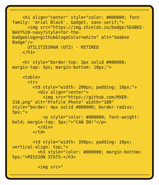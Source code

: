 <div align="center">
  
  <table style="border: 5px solid #000000; background-color: #F7D130; border-radius: 15px; padding: 10px; width: 95%;">
    <tr>
      <td>
        
        <h1 align="center" style="color: #000000; font-family: 'Arial Black', Gadget, sans-serif;">
          <img src="https://img.shields.io/badge/SEABEE-NAVY%20-navy?style=for-the-badge&logo=github&logoColor=white" alt="Seabee Badge"/>
          UTILITIESMAN (UT2) - RETIRED
        </h1>
        
        <hr style="border-top: 3px solid #000000; margin-top: 5px; margin-bottom: 10px;">

        <table>
          <tr>
            <td style="width: 200px; padding: 10px;">
              <div align="center">
                <img src="https://github.com/MXER-316.png" alt="Profile Photo" width="180" style="border: 4px solid #000000; border-radius: 5px;">
                <p style="color: #000000; font-weight: bold; margin-top: 5px;">"CAN DO!"</p>
              </div>
            </td>
            
            <td style="width: 350px; padding: 10px; vertical-align: top;">
              <h3 style="color: #000000; margin-bottom: 5px;">MISSION STATS:</h3>
              
              <img src="
